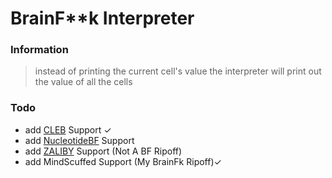 # BrainF**k Interpreter
### Information
> instead of printing the current cell's value the interpreter will print out the value of all the cells
### Todo
- add [CLEB](https://esolangs.org/wiki/CLEB) Support ✓
- add [NucleotideBF](https://esolangs.org/wiki/NucleotideBF_(nBF)) Support
- add [ZALIBY](https://esolangs.org/wiki/ZALIBY) Support (Not A BF Ripoff)
- add MindScuffed Support (My BrainFk Ripoff)✓
